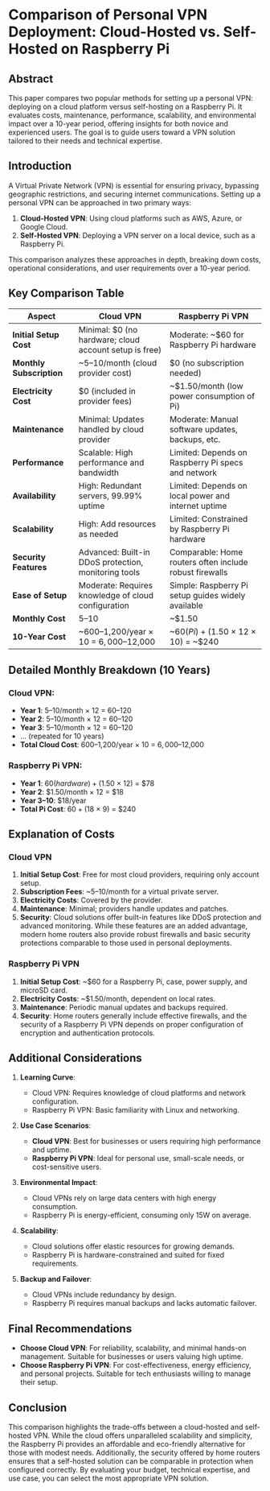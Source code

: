 # Comparison of Personal VPN Deployment: Cloud-Hosted vs. Self-Hosted on Raspberry Pi

## Abstract

This paper compares two popular methods for setting up a personal VPN: deploying on a cloud platform versus self-hosting on a Raspberry Pi. It evaluates costs, maintenance, performance, scalability, and environmental impact over a 10-year period, offering insights for both novice and experienced users. The goal is to guide users toward a VPN solution tailored to their needs and technical expertise.

## Introduction

A Virtual Private Network (VPN) is essential for ensuring privacy, bypassing geographic restrictions, and securing internet communications. Setting up a personal VPN can be approached in two primary ways:

1. **Cloud-Hosted VPN**: Using cloud platforms such as AWS, Azure, or Google Cloud.
2. **Self-Hosted VPN**: Deploying a VPN server on a local device, such as a Raspberry Pi.

This comparison analyzes these approaches in depth, breaking down costs, operational considerations, and user requirements over a 10-year period.

## Key Comparison Table

| **Aspect**               | **Cloud VPN**                                          | **Raspberry Pi VPN**                                    |
| ------------------------ | ------------------------------------------------------ | ------------------------------------------------------- |
| **Initial Setup Cost**   | Minimal: $0 (no hardware; cloud account setup is free) | Moderate: ~$60 for Raspberry Pi hardware                |
| **Monthly Subscription** | ~$5–$10/month (cloud provider cost)                    | $0 (no subscription needed)                             |
| **Electricity Cost**     | $0 (included in provider fees)                         | ~$1.50/month (low power consumption of Pi)              |
| **Maintenance**          | Minimal: Updates handled by cloud provider             | Moderate: Manual software updates, backups, etc.        |
| **Performance**          | Scalable: High performance and bandwidth               | Limited: Depends on Raspberry Pi specs and network      |
| **Availability**         | High: Redundant servers, 99.99% uptime                 | Limited: Depends on local power and internet uptime     |
| **Scalability**          | High: Add resources as needed                          | Limited: Constrained by Raspberry Pi hardware           |
| **Security Features**    | Advanced: Built-in DDoS protection, monitoring tools   | Comparable: Home routers often include robust firewalls |
| **Ease of Setup**        | Moderate: Requires knowledge of cloud configuration    | Simple: Raspberry Pi setup guides widely available      |
| **Monthly Cost**         | $5–$10                                                 | ~$1.50                                                  |
| **10-Year Cost**         | ~$600–$1,200/year × 10 = $6,000–$12,000                | ~$60 (Pi) + ($1.50 × 12 × 10) = ~$240                   |

## Detailed Monthly Breakdown (10 Years)

### Cloud VPN:

- **Year 1**: $5–$10/month × 12 = $60–$120
- **Year 2**: $5–$10/month × 12 = $60–$120
- **Year 3**: $5–$10/month × 12 = $60–$120
- ... (repeated for 10 years)
- **Total Cloud Cost**: $600–$1,200/year × 10 = $6,000–$12,000

### Raspberry Pi VPN:

- **Year 1**: $60 (hardware) + ($1.50 × 12) = $78
- **Year 2**: $1.50/month × 12 = $18
- **Year 3–10**: $18/year
- **Total Pi Cost**: $60 + ($18 × 9) = $240

## Explanation of Costs

### Cloud VPN

1. **Initial Setup Cost**: Free for most cloud providers, requiring only account setup.
2. **Subscription Fees**: ~$5–$10/month for a virtual private server.
3. **Electricity Costs**: Covered by the provider.
4. **Maintenance**: Minimal; providers handle updates and patches.
5. **Security**: Cloud solutions offer built-in features like DDoS protection and advanced monitoring. While these features are an added advantage, modern home routers also provide robust firewalls and basic security protections comparable to those used in personal deployments.

### Raspberry Pi VPN

1. **Initial Setup Cost**: ~$60 for a Raspberry Pi, case, power supply, and microSD card.
2. **Electricity Costs**: ~$1.50/month, dependent on local rates.
3. **Maintenance**: Periodic manual updates and backups required.
4. **Security**: Home routers generally include effective firewalls, and the security of a Raspberry Pi VPN depends on proper configuration of encryption and authentication protocols.

## Additional Considerations

1. **Learning Curve**:

   - Cloud VPN: Requires knowledge of cloud platforms and network configuration.
   - Raspberry Pi VPN: Basic familiarity with Linux and networking.

2. **Use Case Scenarios**:

   - **Cloud VPN**: Best for businesses or users requiring high performance and uptime.
   - **Raspberry Pi VPN**: Ideal for personal use, small-scale needs, or cost-sensitive users.

3. **Environmental Impact**:

   - Cloud VPNs rely on large data centers with high energy consumption.
   - Raspberry Pi is energy-efficient, consuming only 15W on average.

4. **Scalability**:

   - Cloud solutions offer elastic resources for growing demands.
   - Raspberry Pi is hardware-constrained and suited for fixed requirements.

5. **Backup and Failover**:
   - Cloud VPNs include redundancy by design.
   - Raspberry Pi requires manual backups and lacks automatic failover.

## Final Recommendations

- **Choose Cloud VPN**: For reliability, scalability, and minimal hands-on management. Suitable for businesses or users valuing high uptime.
- **Choose Raspberry Pi VPN**: For cost-effectiveness, energy efficiency, and personal projects. Suitable for tech enthusiasts willing to manage their setup.

## Conclusion

This comparison highlights the trade-offs between a cloud-hosted and self-hosted VPN. While the cloud offers unparalleled scalability and simplicity, the Raspberry Pi provides an affordable and eco-friendly alternative for those with modest needs. Additionally, the security offered by home routers ensures that a self-hosted solution can be comparable in protection when configured correctly. By evaluating your budget, technical expertise, and use case, you can select the most appropriate VPN solution.
